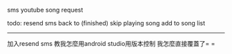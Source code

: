 sms youtube song request

todo:
resend sms back to (finished)
skip playing song
add to song list

--------------------------------
加入resend sms 
教我怎麼用android studio用版本控制 我怎麼直接覆蓋了= =
